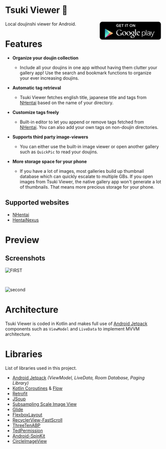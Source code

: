 # Tsuki Viewer 🌙 

<span>Local doujinshi viewer for Android. </span>
<a href="https://play.google.com/store/apps/details?id=com.flamyoad.tsukiviewer" target="_blank">
 <img src="/play-store-button.png" width=200 height=60 align="right"/>
</a>

# Features

* **Organize your doujin collection**
  * Include all your doujins in one app without having them clutter your gallery app! Use the search and bookmark functions to organize your ever increasing doujins.

* **Automatic tag retrieval** 
  * Tsuki Viewer fetches english title, japanese title and tags from [NHentai](https://nhentai.net) based on the name of your directory.
  
* **Customize tags freely** 
  * Built-in editor to let you append or remove tags fetched from [NHentai](https://nhentai.net). You can also add your own tags on non-doujin directories.
  
* **Supports third party image-viewers** 
  * You can either use the built-in image viewer or open another gallery such as ```QuickPic``` to read your doujins.
  
* **More storage space for your phone** 
  * If you have a lot of images, most galleries build up thumbnail database which can quickly escalate to multiple GBs. If you open images from Tsuki Viewer, the native gallery       app won't generate a lot of thumbnails. That means more precious storage for your phone.

## Supported websites
* [NHentai](https://nhentai.net)
* [HentaiNexus](https://hentainexus.com/)
# Preview

## Screenshots

![FIRST](https://user-images.githubusercontent.com/35066207/97465551-20649080-197d-11eb-9c74-d556a8af0139.JPG)

 </br>

![second](https://user-images.githubusercontent.com/35066207/97465168-bcda6300-197c-11eb-8922-d1e82347f70d.JPG)


# Architecture
Tsuki Viewer is coded in Kotlin and makes full use of [Android Jetpack](https://developer.android.com/jetpack) components such as ```ViewModel``` and ```LiveData``` to implement MVVM architecture. 

# Libraries
 List of libraries used in this project.
* [Android Jetpack](https://developer.android.com/jetpack) *(ViewModel, LiveData, Room Database, Paging Library)*
* [Kotlin Coroutines](https://kotlinlang.org/docs/reference/coroutines-overview.html) & [Flow](https://kotlinlang.org/docs/flow.html)
* [Retrofit](https://github.com/square/retrofit)
* [JSoup](https://github.com/jhy/jsoup)
* [Subsampling Scale Image View](https://github.com/davemorrissey/subsampling-scale-image-view)
* [Glide](https://github.com/bumptech/glide)
* [FlexboxLayout](https://github.com/google/flexbox-layout)
* [RecyclerView-FastScroll](https://github.com/timusus/RecyclerView-FastScroll)
* [ThreeTenABP](https://github.com/JakeWharton/ThreeTenABP)
* [TedPermission](https://github.com/ParkSangGwon/TedPermission)
* [Android-SpinKit](https://github.com/ybq/Android-SpinKit)
* [CircleImageView](https://github.com/hdodenhof/CircleImageView)
